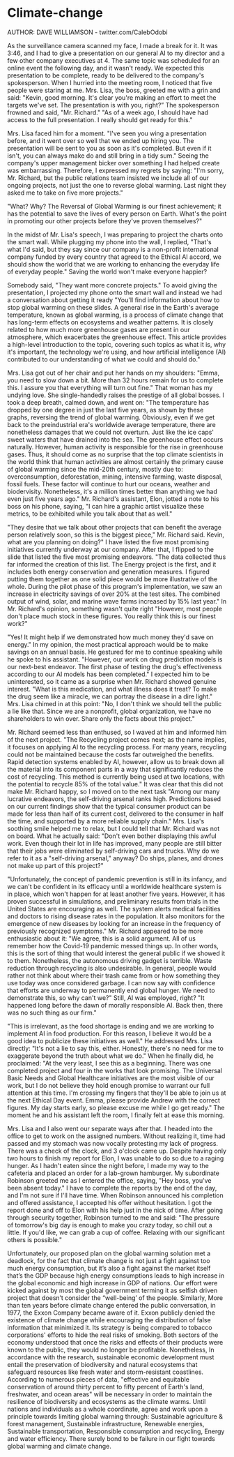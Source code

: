 # Climate-change

AUTHOR: DAVE WILLIAMSON - twitter.com/CalebOdobi

As the surveillance camera scanned my face, I made a break for it. It was 3:46, and I had to give a presentation on our general AI to my director and a few other company executives at 4. The same topic was scheduled for an online event the following day, and it wasn't ready. We expected this presentation to be complete, ready to be delivered to the company's spokesperson. When I hurried into the meeting room, I noticed that five people were staring at me. Mrs. Lisa, the boss, greeted me with a grin and said: "Kevin, good morning. It's clear you're making an effort to meet the targets we've set. The presentation is with you, right?” The spokesperson frowned and said, "Mr. Richard." "As of a week ago, I should have had access to the full presentation. I really should get ready for this."


Mrs. Lisa faced him for a moment. "I've seen you wing a presentation before, and it went over so well that we ended up hiring you. The presentation will be sent to you as soon as it's completed. But even if it isn't, you can always make do and still bring in a tidy sum." Seeing the company's upper management bicker over something I had helped create was embarrassing. Therefore, I expressed my regrets by saying: "I'm sorry, Mr. Richard, but the public relations team insisted we include all of our ongoing projects, not just the one to reverse global warming. Last night they asked me to take on five more projects."


"What? Why? The Reversal of Global Warming is our finest achievement; it has the potential to save the lives of every person on Earth. What's the point in promoting our other projects before they've proven themselves?"


In the midst of Mr. Lisa's speech, I was preparing to project the charts onto the smart wall. While plugging my phone into the wall, I replied, "That's what I'd said, but they say since our company is a non-profit international company funded by every country that agreed to the Ethical AI accord, we should show the world that we are working to enhancing the everyday life of everyday people." Saving the world won't make everyone happier?


Somebody said, "They want more concrete projects." To avoid giving the presentation, I projected my phone onto the smart wall and instead we had a conversation about getting it ready "You'll find information about how to stop global warming on these slides. A general rise in the Earth's average temperature, known as global warming, is a process of climate change that has long-term effects on ecosystems and weather patterns. It is closely related to how much more greenhouse gases are present in our atmosphere, which exacerbates the greenhouse effect. This article provides a high-level introduction to the topic, covering such topics as what it is, why it's important, the technology we're using, and how artificial intelligence (AI) contributed to our understanding of what we could and should do." 


Mrs. Lisa got out of her chair and put her hands on my shoulders: "Emma, you need to slow down a bit. More than 32 hours remain for us to complete this. I assure you that everything will turn out fine." That woman has my undying love. She single-handedly raises the prestige of all global bosses. I took a deep breath, calmed down, and went on: "The temperature has dropped by one degree in just the last five years, as shown by these graphs, reversing the trend of global warming. Obviously, even if we get back to the preindustrial era's worldwide average temperature, there are nonetheless damages that we could not overturn. Just like the ice caps' sweet waters that have drained into the sea. The greenhouse effect occurs naturally. However, human activity is responsible for the rise in greenhouse gases. Thus, it should come as no surprise that the top climate scientists in the world think that human activities are almost certainly the primary cause of global warming since the mid-20th century, mostly due to: overconsumption, deforestation, mining, intensive farming, waste disposal, fossil fuels. These factor will continue to hurt our oceans, weather and biodervisity.  Nonetheless, it's a million times better than anything we had even just five years ago." Mr. Richard's assistant, Elon, jotted a note to his boss on his phone, saying, "I can hire a graphic artist visualize these metrics, to be exhibited while you talk about that as well."


"They desire that we talk about other projects that can benefit the average person relatively soon, so this is the biggest piece," Mr. Richard said. Kevin, what are you planning on doing?" I have listed the five most promising initiatives currently underway at our company. After that, I flipped to the slide that listed the five most promising endeavors. "The data collected thus far informed the creation of this list. The Energy project is the first, and it includes both energy conservation and generation measures. I figured putting them together as one solid piece would be more illustrative of the whole. During the pilot phase of this program's implementation, we saw an increase in electricity savings of over 20% at the test sites. The combined output of wind, solar, and marine wave farms increased by 15% last year." In Mr. Richard's opinion, something wasn't quite right "However, most people don't place much stock in these figures. You really think this is our finest work?"


"Yes! It might help if we demonstrated how much money they'd save on energy." In my opinion, the most practical approach would be to make savings on an annual basis. He gestured for me to continue speaking while he spoke to his assistant. "However, our work on drug prediction models is our next-best endeavor. The first phase of testing the drug's effectiveness according to our AI models has been completed." I expected him to be uninterested, so it came as a surprise when Mr. Richard showed genuine interest. "What is this medication, and what illness does it treat? To make the drug seem like a miracle, we can portray the disease in a dire light." Mrs. Lisa chimed in at this point: "No, I don't think we should tell the public a lie like that. Since we are a nonprofit, global organization, we have no shareholders to win over. Share only the facts about this project."


Mr. Richard seemed less than enthused, so I waved at him and informed him of the next project. "The Recycling project comes next; as the name implies, it focuses on applying AI to the recycling process. For many years, recycling could not be maintained because the costs far outweighed the benefits. Rapid detection systems enabled by AI, however, allow us to break down all the material into its component parts in a way that significantly reduces the cost of recycling. This method is currently being used at two locations, with the potential to recycle 85% of the total value." It was clear that this did not make Mr. Richard happy, so I moved on to the next task "Among our many lucrative endeavors, the self-driving arsenal ranks high. Predictions based on our current findings show that the typical consumer product can be made for less than half of its current cost, delivered to the consumer in half the time, and supported by a more reliable supply chain." Mrs. Lisa's soothing smile helped me to relax, but I could tell that Mr. Richard was not on board. What he actually said: "Don't even bother displaying this awful work. Even though their lot in life has improved, many people are still bitter that their jobs were eliminated by self-driving cars and trucks. Why do we refer to it as a "self-driving arsenal," anyway? Do ships, planes, and drones not make up part of this project?" 


"Unfortunately, the concept of pandemic prevention is still in its infancy, and we can't be confident in its efficacy until a worldwide healthcare system is in place, which won't happen for at least another five years. However, it has proven successful in simulations, and preliminary results from trials in the United States are encouraging as well. The system alerts medical facilities and doctors to rising disease rates in the population. It also monitors for the emergence of new diseases by looking for an increase in the frequency of previously recognized symptoms." Mr. Richard appeared to be more enthusiastic about it: "We agree, this is a solid argument. All of us remember how the Covid-19 pandemic messed things up. In other words, this is the sort of thing that would interest the general public if we showed it to them. Nonetheless, the autonomous driving gadget is terrible. Waste reduction through recycling is also undesirable. In general, people would rather not think about where their trash came from or how something they use today was once considered garbage. I can now say with confidence that efforts are underway to permanently end global hunger. We need to demonstrate this, so why can't we?" Still, AI was employed, right? "It happened long before the dawn of morally responsible AI. Back then, there was no such thing as our firm."


"This is irrelevant, as the food shortage is ending and we are working to implement AI in food production. For this reason, I believe it would be a good idea to publicize these initiatives as well." He addressed Mrs. Lisa directly: "It's not a lie to say this, either. Honestly, there's no need for me to exaggerate beyond the truth about what we do." When he finally did, he proclaimed: "At the very least, I see this as a beginning. There was one completed project and four in the works that look promising. The Universal Basic Needs and Global Healthcare initiatives are the most visible of our work, but I do not believe they hold enough promise to warrant our full attention at this time. I'm crossing my fingers that they'll be able to join us at the next Ethical Day event. Emma, please provide Andrew with the correct figures. My day starts early, so please excuse me while I go get ready." The moment he and his assistant left the room, I finally felt at ease this morning.


Mrs. Lisa and I also went our separate ways after that. I headed into the office to get to work on the assigned numbers. Without realizing it, time had passed and my stomach was now vocally protesting my lack of progress. There was a check of the clock, and 3 o'clock came up. Despite having only two hours to finish my report for Elon, I was unable to do so due to a raging hunger. As I hadn't eaten since the night before, I made my way to the cafeteria and placed an order for a lab-grown hamburger. My subordinate Robinson greeted me as I entered the office, saying, "Hey boss, you've been absent today." I have to complete the reports by the end of the day, and I'm not sure if I'll have time. When Robinson announced his completion and offered assistance, I accepted his offer without hesitation. I got the report done and off to Elon with his help just in the nick of time. After going through security together, Robinson turned to me and said: "The pressure of tomorrow's big day is enough to make you crazy today, so chill out a little. If you'd like, we can grab a cup of coffee. Relaxing with our significant others is possible."


Unfortunately, our proposed plan on the global warming solution met a deadlock, for the fact that climate change is not just a fight against too much energy consumption, but it’s also a fight against the market itself that’s the GDP because high energy consumptions leads to high increase in the global economic and high increase in GDP of nations. Our effort were kicked against by most the global government terming it as selfish driven project that doesn’t consider the “well-being’ of the people. Similarly, More than ten years before climate change entered the public conversation, in 1977, the Exxon Company became aware of it. Exxon publicly denied the existence of climate change while encouraging the distribution of false information that minimized it. Its strategy is being compared to tobacco corporations' efforts to hide the real risks of smoking. Both sectors of the economy understood that once the risks and effects of their products were known to the public, they would no longer be profitable. Nonetheless, In accordance with the research, sustainable economic development must entail the preservation of biodiversity and natural ecosystems that safeguard resources like fresh water and storm-resistant coastlines. According to numerous pieces of data, "effective and equitable conservation of around thirty percent to fifty percent of Earth's land, freshwater, and ocean areas" will be necessary in order to maintain the resilience of biodiversity and ecosystems as the climate warms. Until nations and individuals as a whole coordinate, agree and work upon a principle towards limiting global warning through: Sustainable agriculture & forest management, Sustainable infrastructure, Renewable energies, Sustainable transportation, Responsible consumption and recycling, Energy and water efficiency. 	There surely bond to be failure in our fight towards global warming and climate change.  
